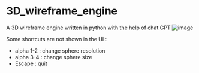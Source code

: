 # 3D_wireframe_engine
A 3D wireframe engine written in python with the help of chat GPT
![image](https://user-images.githubusercontent.com/15731540/215316908-3d874beb-6a0f-4296-8a59-0a78a030c9be.png)

Some shortcuts are not shown in the UI :
- alpha 1-2 : change sphere resolution
- alpha 3-4 : change sphere size
- Escape : quit
